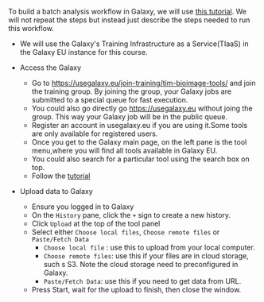 To build a batch analysis workflow in Galaxy, we will use [this tutorial](https://training.galaxyproject.org/training-material/topics/imaging/tutorials/imaging-introduction/tutorial.html). We will not repeat the steps but instead just describe the steps needed to run this workflow.

- We will use the Galaxy's Training Infrastructure as a Service(TIaaS) in the Galaxy EU instance for this course. 

- Access the Galaxy
    - Go to https://usegalaxy.eu/join-training/tim-bioimage-tools/ and join the training group. By joining the group, your Galaxy jobs are submitted to a special queue for fast execution.
    - You could also go directly go https://usegalaxy.eu without joing the group. This way your Galaxy job will be in the public queue.
    - Register an account in usegalaxy.eu if you are using it.Some tools are only available for registered users. 
    - Once you get to the Galaxy main page, on the left pane is the tool menu,where you will find all tools available in Galaxy EU.
    - You could also search for a particular tool using the search box on top.
    - Follow the [tutorial](https://training.galaxyproject.org/training-material/topics/imaging/tutorials/imaging-introduction/tutorial.html) 

- Upload data to Galaxy
    - Ensure you logged in to Galaxy
    - On the `History` pane, click the `+` sign to create a new history.
    - Click `Upload` at the top of the tool panel
    - Select either `Choose local files`, `Choose remote files` or `Paste/Fetch Data`
        - `Choose local file` : use this to upload from your local computer.
        - `Choose remote files`: use this if your files are in cloud storage, such s S3. Note the cloud storage need to preconfigured in Galaxy.
        - `Paste/Fetch Data`: use this if you need to get data from URL.
    - Press Start, wait for the upload to finish, then close the window.
